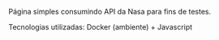 Página simples consumindo API da Nasa para fins de testes.

Tecnologias utilizadas: Docker (ambiente) + Javascript